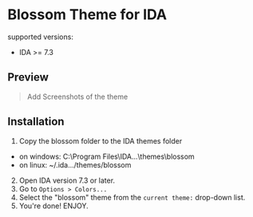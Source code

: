 # Blossom Theme for IDA

supported versions:
- IDA >= 7.3

## Preview

> Add Screenshots of the theme

## Installation
1. Copy the blossom folder to the IDA themes folder
- on windows: C:\Program Files\IDA...\themes\blossom
- on linux: ~/.ida.../themes/blossom    
2. Open IDA version 7.3 or later.
3. Go to `Options > Colors...`
4. Select the "blossom" theme from the `current theme:` drop-down list.
5. You're done! ENJOY.
